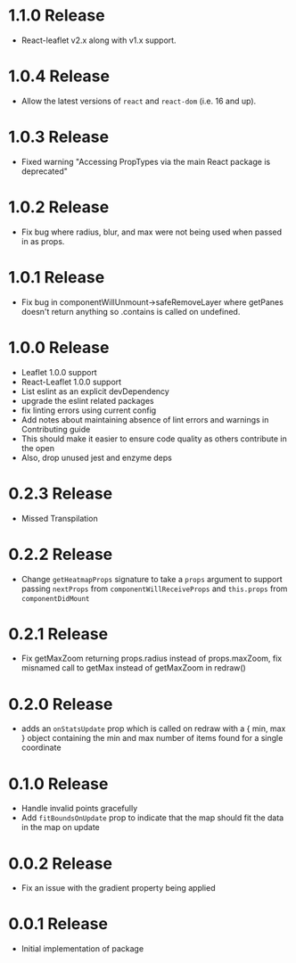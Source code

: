 # 1.1.0 Release
- React-leaflet v2.x along with v1.x support.

# 1.0.4 Release
- Allow the latest versions of `react` and `react-dom` (i.e. 16 and up).

# 1.0.3 Release
- Fixed warning "Accessing PropTypes via the main React package is deprecated"

# 1.0.2 Release
- Fix bug where radius, blur, and max were not being used when passed in as props.

# 1.0.1 Release
- Fix bug in componentWillUnmount->safeRemoveLayer where getPanes doesn't return anything so .contains is called on undefined. 

# 1.0.0 Release
- Leaflet 1.0.0 support
- React-Leaflet 1.0.0 support
- List eslint as an explicit devDependency
- upgrade the eslint related packages
- fix linting errors using current config
- Add notes about maintaining absence of lint errors and warnings in Contributing guide
- This should make it easier to ensure code quality as others contribute in the open
- Also, drop unused jest and enzyme deps

# 0.2.3 Release
- Missed Transpilation

# 0.2.2 Release
- Change `getHeatmapProps` signature to take a `props` argument to support passing `nextProps` from `componentWillReceiveProps` and `this.props` from `componentDidMount`

# 0.2.1 Release

- Fix getMaxZoom returning props.radius instead of props.maxZoom, fix misnamed call to getMax instead of getMaxZoom in redraw()

# 0.2.0 Release

- adds an `onStatsUpdate` prop which is called on redraw with a { min, max } object containing the min and max number of items found for a single coordinate

# 0.1.0 Release

- Handle invalid points gracefully
- Add `fitBoundsOnUpdate` prop to indicate that the map should fit the data in the map on update

# 0.0.2 Release

- Fix an issue with the gradient property being applied

# 0.0.1 Release

- Initial implementation of package
